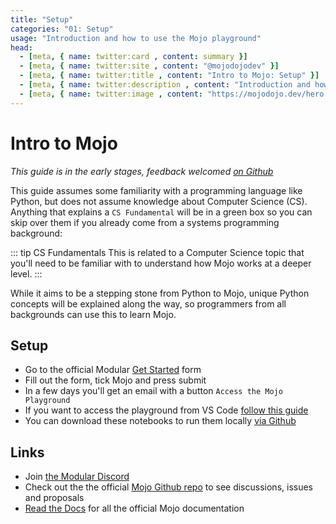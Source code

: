 ```yaml
---
title: "Setup"
categories: "01: Setup"
usage: "Introduction and how to use the Mojo playground"
head:
  - [meta, { name: twitter:card , content: summary }]
  - [meta, { name: twitter:site , content: "@mojodojodev" }]
  - [meta, { name: twitter:title , content: "Intro to Mojo: Setup" }]
  - [meta, { name: twitter:description , content: "Introduction and how to use the Mojo playground" }]
  - [meta, { name: twitter:image , content: "https://mojodojo.dev/hero.png" }]
---
```


# Intro to Mojo
_This guide is in the early stages, feedback welcomed [on Github](https://github.com/mojodojodev/mojodojo.dev/discussions/categories/feedback)_

This guide assumes some familiarity with a programming language like Python, but does not assume knowledge about Computer Science (CS). Anything that explains a `CS Fundamental` will be in a green box so you can skip over them if you already come from a systems programming background:

::: tip CS Fundamentals
This is related to a Computer Science topic that you'll need to be familiar with to understand how Mojo works at a deeper level.
:::

While it aims to be a stepping stone from Python to Mojo, unique Python concepts will be explained along the way, so programmers from all backgrounds can use this to learn Mojo.

## Setup 
- Go to the official Modular [Get Started](https://www.modular.com/get-started) form
- Fill out the form, tick Mojo and press submit
- In a few days you'll get an email with a button `Access the Mojo Playground`
- If you want to access the playground from VS Code [follow this guide](/guides/general/mojo_playground_vscode.md)
- You can download these notebooks to run them locally [via Github](https://github.com/mojodojodev/mojodojo.dev/tree/main/guides/intro_to_mojo) 

## Links
- Join [the Modular Discord](https://discord.gg/modular)
- Check out the the official [Mojo Github repo](https://github.com/modularml/mojo) to see discussions, issues and proposals
- [Read the Docs](https://docs.modular.com/mojo/) for all the official Mojo documentation


<CommentService />
